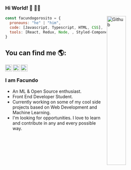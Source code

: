 ### Hi World! 👋 🧑‍💻

<img width="35%" align="right" alt="Github" src="[https://media.licdn.com/dms/image/D4E22AQEG29d5y6tADw/feedshare-shrink_2048_1536/0/1694461214812?e=1698883200&v=beta&t=5vB-t6U784Mipb5rkNRyah3FQEElsE84mPa2CMSIVvM](https://img.freepik.com/fotos-premium/cautivador-encanto-felino-majestuoso-retrato-gato_956450-534.jpg)" />

```javascript
const facundogorosito = {
  pronouns: "he" | "him",
  code: [Javascript, Typescript, HTML, CSS],
  tools: [React, Redux, Node, , Styled-Components, Jest, Docker]
}
```
## You can find me 🌎:

<a href="https://www.linkedin.com/in/facundo-gorosito-desarrollador-web-html5-csss3-javascript-react-frontend/">
  <img align="left" alt="Ajay's Linkdein" width="22px" src="https://cdn.jsdelivr.net/npm/simple-icons@v3/icons/linkedin.svg" />
</a>
<a href="https://github.com/facundogorosito">
  <img align="left" alt="Ajay's Github" width="22px" src="https://cdn.jsdelivr.net/npm/simple-icons@v3/icons/github.svg" />
</a>
<a href="mailto:facundoignaciogorosito@gmail.com">
  <img align="left" alt="Facundo Email" width="22px" src="https://cdn.jsdelivr.net/npm/simple-icons@3.13.0/icons/minutemailer.svg" />
</a>
<br />

### I am Facundo
- An ML & Open Source enthusiast.
- Front End Developer Student. 
- Currently working on some of my cool side projects based on Web Development and Machine Learning.
- I'm looking for opportunities. I love to learn and contribute in any and every possible way.

